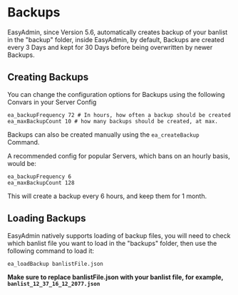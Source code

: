# Backups

EasyAdmin, since Version 5.6, automatically creates backup of your banlist in the "backup" folder, inside EasyAdmin, by default, Backups are created every 3 Days and kept for 30 Days before being overwritten by newer Backups.


## Creating Backups

You can change the configuration options for Backups using the following Convars in your Server Config

```
ea_backupFrequency 72 # In hours, how often a backup should be created
ea_maxBackupCount 10 # how many backups should be created, at max.
```

Backups can also be created manually using the `ea_createBackup` Command.

A recommended config for popular Servers, which bans on an hourly basis, would be:

```
ea_backupFrequency 6
ea_maxBackupCount 128
```

This will create a backup every 6 hours, and keep them for 1 month.

## Loading Backups

EasyAdmin natively supports loading of backup files, you will need to check which banlist file you want to load in the "backups" folder, then use the following command to load it:

```
ea_loadBackup banlistFile.json
```

**Make sure to replace banlistFile.json with your banlist file, for example, `banlist_12_37_16_12_2077.json`**

